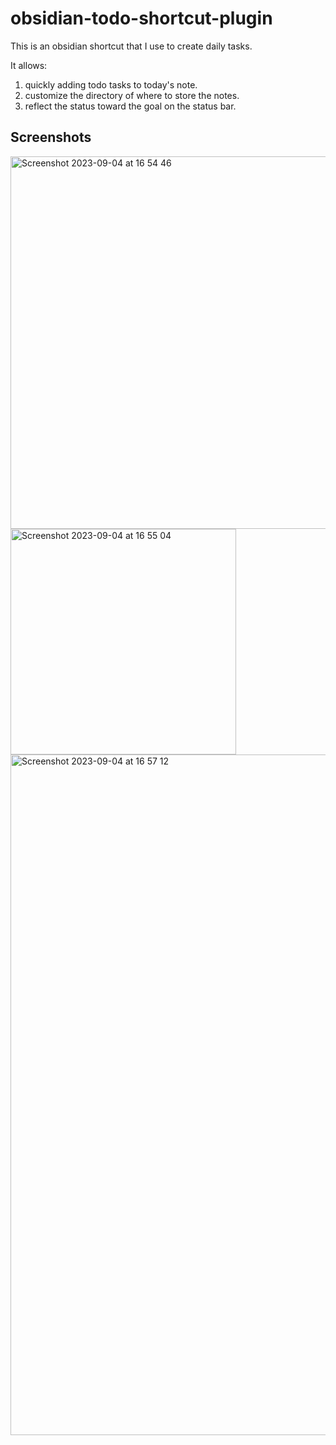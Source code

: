 # obsidian-todo-shortcut-plugin
 
This is an obsidian shortcut that I use to create daily tasks.

It allows:
1. quickly adding todo tasks to today's note.
2. customize the directory of where to store the notes.
3. reflect the status toward the goal on the status bar.

## Screenshots

<img width="596" alt="Screenshot 2023-09-04 at 16 54 46" src="https://github.com/zikunw/obsidian-todo-shortcut-plugin/assets/68682076/04d72130-269f-4f8f-abb5-f8c468b934cc">

<img width="361" alt="Screenshot 2023-09-04 at 16 55 04" src="https://github.com/zikunw/obsidian-todo-shortcut-plugin/assets/68682076/5decb32b-3158-42f5-a953-f11fefab7058">

<img width="1089" alt="Screenshot 2023-09-04 at 16 57 12" src="https://github.com/zikunw/obsidian-todo-shortcut-plugin/assets/68682076/d163a15b-3999-4ddb-b86e-01e97f225c02">
